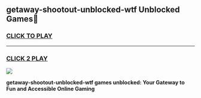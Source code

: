 
## getaway-shootout-unblocked-wtf Unblocked Games👋
<h3>
<a href="https://news.freeplayer.one?title=getaway-shootout-unblocked-wtf&ref=16F">CLICK TO PLAY</a></h3>
<hr>

<h3>
<a href="https://news.freeplayer.one?title=getaway-shootout-unblocked-wtf&ref=16F">CLICK 2 PLAY</a>
  
</h3>

<a href="https://news.freeplayer.one?title=getaway-shootout-unblocked-wtf&ref=16F/"><img src="https://clearcache.store/games.png"></a>


**getaway-shootout-unblocked-wtf games unblocked: Your Gateway to Fun and Accessible Online Gaming**
